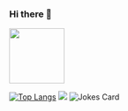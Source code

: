 ### Hi there 👋
<img src="https://media.giphy.com/media/M9gbBd9nbDrOTu1Mqx/giphy.gif" width="100"/>

[![Top Langs](https://github-readme-stats.vercel.app/api/top-langs/?username=FirstPlayerCoonfurm)](https://github.com/FirstPlayerCoonfurm/github-readme-stats) ![](https://github-profile-summary-cards.vercel.app/api/cards/most-commit-language?username=FirstPlayerCoonfurm&theme=solarized_dark) ![Jokes Card](https://readme-jokes.vercel.app/api)
